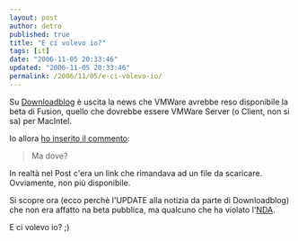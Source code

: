 ```yaml
---
layout: post
author: detro
published: true
title: "E ci volevo io?"
tags: [it]
date: "2006-11-05 20:33:46"
updated: "2006-11-05 20:33:46"
permalink: /2006/11/05/e-ci-volevo-io/
---
```


Su <a href="http://www.downloadblog.it/post/2807/vmware-fusion-disponibile-per-tutti">Downloadblog</a> è uscita la news che VMWare avrebbe reso disponibile la beta di Fusion, quello che dovrebbe essere VMWare Server (o Client, non si sa) per MacIntel.

Io allora <a href="http://www.downloadblog.it/post/2807/vmware-fusion-disponibile-per-tutti#11001">ho inserito il commento</a>: 
<blockquote>Ma dove?</blockquote>
In realtà nel Post c'era un link che rimandava ad un file da scaricare.
Ovviamente, non più disponibile.

Si scopre ora (ecco perchè l'UPDATE alla notizia da parte di Downloadblog) che non era affatto na beta pubblica, ma qualcuno che ha violato l'<a href="http://en.wikipedia.org/wiki/Non-disclosure_agreement">NDA</a>.

E ci volevo io? ;)
